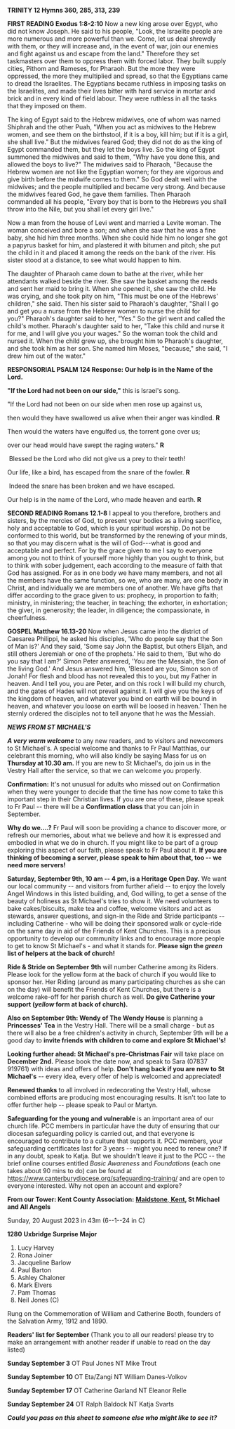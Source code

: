 **TRINITY 12 Hymns 360, 285, 313, 239**

**FIRST READING Exodus 1:8-2:10** Now a new king arose over Egypt, who
did not know Joseph. He said to his people, "Look, the Israelite people
are more numerous and more powerful than we. Come, let us deal shrewdly
with them, or they will increase and, in the event of war, join our
enemies and fight against us and escape from the land." Therefore they
set taskmasters over them to oppress them with forced labor. They built
supply cities, Pithom and Rameses, for Pharaoh. But the more they were
oppressed, the more they multiplied and spread, so that the Egyptians
came to dread the Israelites. The Egyptians became ruthless in imposing
tasks on the Israelites, and made their lives bitter with hard service
in mortar and brick and in every kind of field labour. They were
ruthless in all the tasks that they imposed on them.

The king of Egypt said to the Hebrew midwives, one of whom was named
Shiphrah and the other Puah, "When you act as midwives to the Hebrew
women, and see them on the birthstool, if it is a boy, kill him; but if
it is a girl, she shall live." But the midwives feared God; they did not
do as the king of Egypt commanded them, but they let the boys live. So
the king of Egypt summoned the midwives and said to them, "Why have you
done this, and allowed the boys to live?" The midwives said to Pharaoh,
"Because the Hebrew women are not like the Egyptian women; for they are
vigorous and give birth before the midwife comes to them." So God dealt
well with the midwives; and the people multiplied and became very
strong. And because the midwives feared God, he gave them families. Then
Pharaoh commanded all his people, "Every boy that is born to the Hebrews
you shall throw into the Nile, but you shall let every girl live."

Now a man from the house of Levi went and married a Levite woman. The
woman conceived and bore a son; and when she saw that he was a fine
baby, she hid him three months. When she could hide him no longer she
got a papyrus basket for him, and plastered it with bitumen and pitch;
she put the child in it and placed it among the reeds on the bank of the
river. His sister stood at a distance, to see what would happen to him.

The daughter of Pharaoh came down to bathe at the river, while her
attendants walked beside the river. She saw the basket among the reeds
and sent her maid to bring it. When she opened it, she saw the child. He
was crying, and she took pity on him, "This must be one of the Hebrews'
children," she said. Then his sister said to Pharaoh's daughter, "Shall
I go and get you a nurse from the Hebrew women to nurse the child for
you?" Pharaoh's daughter said to her, "Yes." So the girl went and called
the child's mother. Pharaoh's daughter said to her, "Take this child and
nurse it for me, and I will give you your wages." So the woman took the
child and nursed it. When the child grew up, she brought him to
Pharaoh's daughter, and she took him as her son. She named him Moses,
"because," she said, "I drew him out of the water."

**RESPONSORIAL PSALM 124 Response: Our help is in the Name of the
Lord.**

**"If the Lord had not been on our side,"** this is Israel's song.

"If the Lord had not been on our side when men rose up against us,

then would they have swallowed us alive when their anger was kindled.
**R**

Then would the waters have engulfed us, the torrent gone over us;

over our head would have swept the raging waters." **R**

 Blessed be the Lord who did not give us a prey to their teeth!

Our life, like a bird, has escaped from the snare of the fowler. **R**

 Indeed the snare has been broken and we have escaped.

Our help is in the name of the Lord, who made heaven and earth. **R**

**SECOND READING Romans 12.1-8** I appeal to you therefore, brothers and
sisters, by the mercies of God, to present your bodies as a living
sacrifice, holy and acceptable to God, which is your spiritual worship.
Do not be conformed to this world, but be transformed by the renewing of
your minds, so that you may discern what is the will of God---what is
good and acceptable and perfect. For by the grace given to me I say to
everyone among you not to think of yourself more highly than you ought
to think, but to think with sober judgement, each according to the
measure of faith that God has assigned. For as in one body we have many
members, and not all the members have the same function, so we, who are
many, are one body in Christ, and individually we are members one of
another. We have gifts that differ according to the grace given to us:
prophecy, in proportion to faith; ministry, in ministering; the teacher,
in teaching; the exhorter, in exhortation; the giver, in generosity; the
leader, in diligence; the compassionate, in cheerfulness.

**GOSPEL Matthew 16.13-20** Now when Jesus came into the district of
Caesarea Philippi, he asked his disciples, 'Who do people say that the
Son of Man is?' And they said, 'Some say John the Baptist, but others
Elijah, and still others Jeremiah or one of the prophets.' He said to
them, 'But who do you say that I am?' Simon Peter answered, 'You are the
Messiah, the Son of the living God.' And Jesus answered him, 'Blessed
are you, Simon son of Jonah! For flesh and blood has not revealed this
to you, but my Father in heaven. And I tell you, you are Peter, and on
this rock I will build my church, and the gates of Hades will not
prevail against it. I will give you the keys of the kingdom of heaven,
and whatever you bind on earth will be bound in heaven, and whatever you
loose on earth will be loosed in heaven.' Then he sternly ordered the
disciples not to tell anyone that he was the Messiah.

***NEWS FROM ST MICHAEL\'S***

***A very warm welcome*** to any new readers, and to visitors and
newcomers to St Michael\'s. A special welcome and thanks to Fr Paul
Matthias, our celebrant this morning, who will also kindly be saying
Mass for us on **Thursday at 10.30 am.** If you are new to St
Michael\'s, do join us in the Vestry Hall after the service, so that we
can welcome you properly.

**Confirmation:** It\'s not unusual for adults who missed out on
Confirmation when they were younger to decide that the time has now come
to take this important step in their Christian lives. If you are one of
these, please speak to Fr Paul -- there will be a **Confirmation class**
that you can join in September.

**Why do we....?** Fr Paul will soon be providing a chance to discover
more, or refresh our memories, about what we believe and how it is
expressed and embodied in what we do in church. If you might like to be
part of a group exploring this aspect of our faith, please speak to Fr
Paul about it. **If you are thinking of becoming a server, please speak
to him about that, too -- we need more servers!**

**Saturday, September 9th, 10 am -- 4 pm, is a Heritage Open Day.** We
want our local community -- and visitors from further afield -- to enjoy
the lovely Angel Windows in this listed building, and, God willing, to
get a sense of the beauty of holiness as St Michael\'s tries to show it.
We need volunteers to bake cakes/biscuits, make tea and coffee, welcome
visitors and act as stewards, answer questions, and sign-in the Ride and
Stride participants -- including Catherine - who will be doing their
sponsored walk or cycle-ride on the same day in aid of the Friends of
Kent Churches. This is a precious opportunity to develop our community
links and to encourage more people to get to know St Michael\'s - and
what it stands for. **Please sign the *green* list of helpers at the
back of church!**

**Ride & Stride on September** **9th** will number Catherine among its
Riders. Please look for the yellow form at the back of church if you
would like to sponsor her. Her Riding (around as many participating
churches as she can on the day) will benefit the Friends of Kent
Churches, but there is a welcome rake-off for her parish church as well.
**Do give Catherine your support (*yellow* form at back of church).**

**Also on September 9th: Wendy of The Wendy House** is planning a
**Princesses\' Tea** in the Vestry Hall. There will be a small charge -
but as there will also be a free children\'s activity in church,
September 9th will be a good day to **invite friends with children to
come and explore St Michael\'s!**

**Looking further ahead: St Michael\'s pre-Christmas Fair** will take
place on **December 2nd.** Please book the date now, and speak to Sara
(07837 919761) with ideas and offers of help. **Don\'t hang back if you
are new to St Michael\'s** -- every idea, every offer of help is
welcomed and appreciated!

**Renewed thanks** to all involved in redecorating the Vestry Hall,
whose combined efforts are producing most encouraging results. It isn\'t
too late to offer further help -- please speak to Paul or Martyn.

**Safeguarding for the young and vulnerable** is an important area of
our church life. PCC members in particular have the duty of ensuring
that our diocesan safeguarding policy is carried out, and that everyone
is encouraged to contribute to a culture that supports it. PCC members,
your safeguarding certificates last for 3 years -- might you need to
renew one? If in any doubt, speak to Katja. But we shouldn\'t leave it
just to the PCC -- the brief online courses entitled *Basic Awareness*
and *Foundations* (each one takes about 90 mins to do) can be found at
<https://www.canterburydiocese.org/safeguarding-training/> and are open
to everyone interested. Why not open an account and explore?

**From our Tower: Kent County Association:** [**Maidstone**,
**Kent**](https://dove.cccbr.org.uk/tower/12644#_blank)**, St Michael
and All Angels**

Sunday, 20 August 2023 in 43m (6--1--24 in C)

**1280** **Uxbridge Surprise Major**

1. Lucy Harvey
2. Rona Joiner
3. Jacqueline Barlow
4. Paul Barton
5. Ashley Chaloner
6. Mark Elvers
7. Pam Thomas
8. Neil Jones (C)

Rung on the Commemoration of William and Catherine Booth, founders of
the Salvation Army, 1912 and 1890.

**Readers\' list for September** (Thank you to all our readers! please
try to make an arrangement with another reader if unable to read on the
day listed)

**Sunday September 3** OT Paul Jones NT Mike Trout

**Sunday September 10** OT Eta/Zangi NT William Danes-Volkov

**Sunday September 17** OT Catherine Garland NT Eleanor Relle

**Sunday September 24** OT Ralph Baldock NT Katja Svarts

***Could you pass on this sheet to someone else who might like to see
it?***
